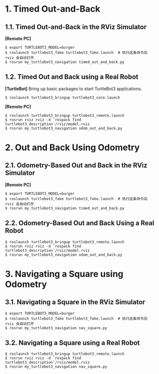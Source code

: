 # 1. Timed Out-and-Back
## 1.1. Timed Out-and-Back in the RViz Simulator
**[Remote PC]**
```
$ export TURTLEBOT3_MODEL=burger
$ roslaunch turtlebot3_fake turtlebot3_fake.launch  # 执行这条命令后 rviz 会自动打开
$ rosrun my_turtlebot3_navigation timed_out_and_back.py
```

## 1.2. Timed Out and Back using a Real Robot
**[TurtleBot]** Bring up basic packages to start TurtleBot3 applications.
```
$ roslaunch turtlebot3_bringup turtlebot3_core.launch
```
**[Remote PC]**
```
$ roslaunch turtlebot3_bringup turtlebot3_remote.launch
$ rosrun rviz rviz -d `rospack find turtlebot3_description`/rviz/model.rviz
$ rosrun my_turtlebot3_navigation odom_out_and_back.py
```

# 2. Out and Back Using Odometry
## 2.1. Odometry-Based Out and Back in the RViz Simulator
**[Remote PC]**
```
$ export TURTLEBOT3_MODEL=burger
$ roslaunch turtlebot3_fake turtlebot3_fake.launch  # 执行这条命令后 rviz 会自动打开
$ rosrun my_turtlebot3_navigation timed_out_and_back.py
```

## 2.2. Odometry-Based Out and Back Using a Real Robot
```
$ roslaunch turtlebot3_bringup turtlebot3_remote.launch
$ rosrun rviz rviz -d `rospack find turtlebot3_description`/rviz/model.rviz
$ rosrun my_turtlebot3_navigation odom_out_and_back.py
```

# 3. Navigating a Square using Odometry
## 3.1. Navigating a Square in the RViz Simulator
```
$ export TURTLEBOT3_MODEL=burger
$ roslaunch turtlebot3_fake turtlebot3_fake.launch  # 执行这条命令后 rviz 会自动打开
$ rosrun my_turtlebot3_navigation nav_square.py
```

## 3.2. Navigating a Square using a Real Robot
```
$ roslaunch turtlebot3_bringup turtlebot3_remote.launch
$ rosrun rviz rviz -d `rospack find turtlebot3_description`/rviz/model.rviz
$ rosrun my_turtlebot3_navigation nav_square.py
```